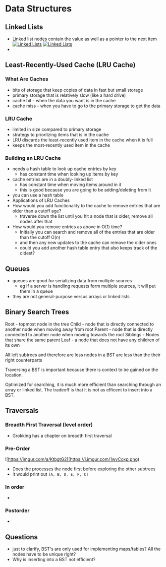 # Data Structures

## Linked Lists

- Linked list nodes contain the value as well as a pointer to the next item
  [![Linked Lists](https://i.imgur.com/DlHeCzG.png)](https://www.youtube.com/watch?v=-Yn5DU0_-lw&list=PLDV1Zeh2NRsB6SWUrDFW2RmDotAfPbeHu&index=6)
  [![Linked Lists](https://i.imgur.com/LK86MyA.png)](https://www.youtube.com/watch?v=-Yn5DU0_-lw&list=PLDV1Zeh2NRsB6SWUrDFW2RmDotAfPbeHu&index=6)
-

## Least-Recently-Used Cache (LRU Cache)

### What Are Caches

- bits of storage that keep copies of data in fast but small storage
- primary storage that is relatively slow (like a hard drive)
- cache hit - when the data you want is in the cache
- cache miss - when you have to go to the primary storage to get the data

### LRU Cache

- limited in size compared to primary storage
- strategy to prioritzing items that is in the cache
- LRU discards the least-recently used item in the cache when it is full
- keeps the most-recently used item in the cache

### Building an LRU Cache

- needs a hash table to look up cache entries by key
  - has constant time when looking up items by key
- cache entries are in a doubly-linked list
  - has constant time when moving items around in it
  - this is good because you are going to be adding/deleting from it
- you can use a hash table
- Applications of LRU Caches
- How would you add functionality to the cache to remove entries that are older than a cutoff age?
  - traverse down the list until you hit a node that is older, remove all nodes after that
- How would you remove entries as above in O(1) time?
  - Initially you can search and remove all of the entries that are older than the cutoff O(n)
  - and then any new updates to the cache can remove the older ones
  - could you add another hash table entry that also keeps track of the oldest?

## Queues

- queues are good for serializing data from multiple sources
  - eg if a server is handling requests form multiple sources, it will put them in a queue
- they are not general-purpose versus arrays or linked lists

## Binary Search Trees

Root - topmost node in the tree
Child - node that is directly connected to another node when moving away from root
Parent - node that is directly connected to another node when moving towards the root
Siblings - Nodes that share the same parent
Leaf - a node that does not have any children of its own

All left subtrees and therefore are less nodes in a BST are less than the their right counterparts

Traversing a BST is important because there is context to be gained on the location.

Optimized for searching, it is much more efficient than searching through an array or linked list. The tradeoff is that it is not as efficent to insert into a BST.

## Traversals

### Breadth First Traversal (level order)

- Grokking has a chapter on breadth first traversal

### Pre-Order

![https://imgur.com/a/KtbgtG2](https://i.imgur.com/1wvCoxp.png)

- Does the processes the node first before exploring the other subtrees
- It would print out `[A, B, D, E, F, C]`

### In order

-

### Postorder

-

## Questions

- just to clarify, BST's are only used for implementing maps/tables? All the nodes have to be unique right?
- Why is inserting into a BST not efficient?
